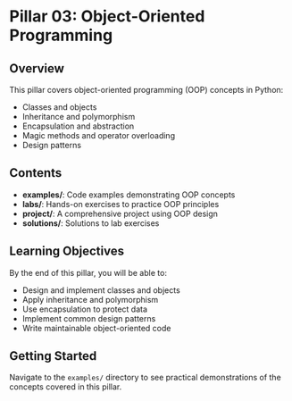 # Pillar 03: Object-Oriented Programming

## Overview

This pillar covers object-oriented programming (OOP) concepts in Python:
- Classes and objects
- Inheritance and polymorphism
- Encapsulation and abstraction
- Magic methods and operator overloading
- Design patterns

## Contents

- **examples/**: Code examples demonstrating OOP concepts
- **labs/**: Hands-on exercises to practice OOP principles
- **project/**: A comprehensive project using OOP design
- **solutions/**: Solutions to lab exercises

## Learning Objectives

By the end of this pillar, you will be able to:
- Design and implement classes and objects
- Apply inheritance and polymorphism
- Use encapsulation to protect data
- Implement common design patterns
- Write maintainable object-oriented code

## Getting Started

Navigate to the `examples/` directory to see practical demonstrations of the concepts covered in this pillar.
